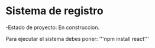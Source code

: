 <h1> Sistema de registro </h1>

-Estado de proyecto: En construccion. 

Para ejecutar el sistema debes poner:
'''npm install react'''
